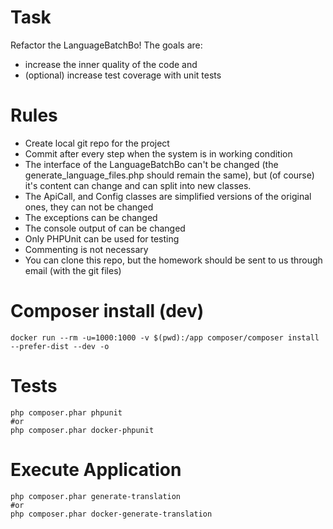# Task
Refactor the LanguageBatchBo!
The goals are:
* increase the inner quality of the code and
* (optional) increase test coverage with unit tests

# Rules
* Create local git repo for the project
* Commit after every step when the system is in working condition
* The interface of the LanguageBatchBo can't be changed (the generate_language_files.php should remain the same), but (of course) it's content can change and can split into new classes.
* The ApiCall, and Config classes are simplified versions of the original ones, they can not be changed
* The exceptions can be changed
* The console output of can be changed
* Only PHPUnit can be used for testing
* Commenting is not necessary
* You can clone this repo, but the homework should be sent to us through email (with the git files)

# Composer install (dev)
```
docker run --rm -u=1000:1000 -v $(pwd):/app composer/composer install --prefer-dist --dev -o
```

# Tests
```
php composer.phar phpunit
#or
php composer.phar docker-phpunit
```

# Execute Application
```
php composer.phar generate-translation
#or
php composer.phar docker-generate-translation
```
